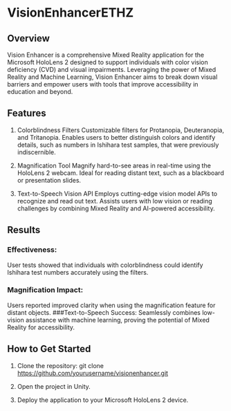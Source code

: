 ﻿# VisionEnhancerETHZ

## Overview

Vision Enhancer is a comprehensive Mixed Reality application for the Microsoft HoloLens 2 designed to support individuals with color vision deficiency (CVD) and visual impairments. Leveraging the power of Mixed Reality and Machine Learning, Vision Enhancer aims to break down visual barriers and empower users with tools that improve accessibility in education and beyond.

## Features

1. Colorblindness Filters
        Customizable filters for Protanopia, Deuteranopia, and Tritanopia.
        Enables users to better distinguish colors and identify details, such as numbers in Ishihara test samples, that were previously indiscernible.
2. Magnification Tool
        Magnify hard-to-see areas in real-time using the HoloLens 2 webcam.
        Ideal for reading distant text, such as a blackboard or presentation slides.

3. Text-to-Speech Vision API
        Employs cutting-edge vision model APIs to recognize and read out text.
        Assists users with low vision or reading challenges by combining Mixed Reality and AI-powered accessibility.

## Results
  ### Effectiveness:
  User tests showed that individuals with colorblindness could identify Ishihara test numbers accurately using the filters.
  ### Magnification Impact:
  Users reported improved clarity when using the magnification feature for distant objects.
 ###Text-to-Speech Success:
  Seamlessly combines low-vision assistance with machine learning, proving the potential of Mixed Reality for accessibility.

  ## How to Get Started

  1. Clone the repository:
                 git clone https://github.com/yourusername/visionenhancer.git

2. Open the project in Unity.
3. Deploy the application to your Microsoft HoloLens 2 device.
